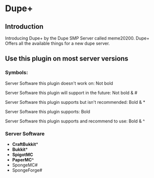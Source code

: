# Dupe+
## Introduction
Introducing Dupe+ by the Dupe SMP Server called meme20200. Dupe+ Offers all the available things for a new dupe server.
## Use this plugin on most server versions
### Symbols:
Server Software this plugin doesn't work on: Not bold

Server Software this plugin will support in the future: Not bold & #

Server Software this plugin supports but isn't recommended: Bold & *

Server Software this plugin supports: Bold

Server Software this plugin supports and recommend to use: Bold & ^

### Server Software
- **CraftBukkit***
- **Bukkit***
- **SpigotMC**
- **PaperMC^**
- SpongeMC#
- SpongeForge#
